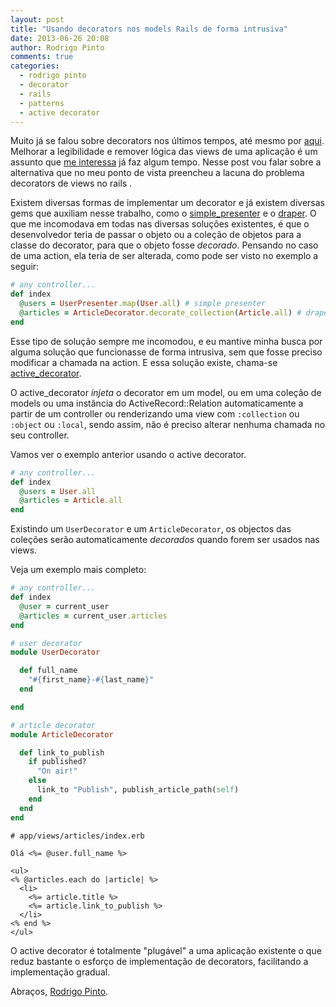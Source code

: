 ```yaml
---
layout: post
title: "Usando decorators nos models Rails de forma intrusiva"
date: 2013-06-26 20:08
author: Rodrigo Pinto
comments: true
categories:
  - rodrigo pinto
  - decorator
  - rails
  - patterns
  - active decorator
---
```


Muito já se falou sobre decorators nos últimos tempos, até mesmo por [aqui][dec]. Melhorar a legibilidade e remover lógica das views de uma aplicação é um assunto que [me interessa][tech] já faz algum tempo. Nesse post vou falar sobre a alternativa que no meu ponto de vista preencheu a lacuna do problema decorators de views no rails .

<!--more-->

Existem diversas formas de implementar um decorator e já existem diversas gems que auxiliam nesse trabalho, como o [simple_presenter][sp] e o [draper][draper]. O que me incomodava em todas nas diversas soluções existentes, é que o desenvolvedor teria de passar o objeto ou a coleção de objetos para a classe do decorator, para que o objeto fosse _decorado_. Pensando no caso de uma action, ela teria de ser alterada, como pode ser visto no exemplo a seguir:

```ruby
# any controller...
def index
  @users = UserPresenter.map(User.all) # simple presenter
  @articles = ArticleDecorator.decorate_collection(Article.all) # draper
end
```

Esse tipo de solução sempre me incomodou, e eu mantive minha busca por alguma solução que funcionasse de forma intrusiva, sem que fosse preciso modificar a chamada na action. E essa solução existe, chama-se [active_decorator][ad].

O active_decorator _injeta_ o decorator em um model, ou em uma coleção de models ou uma instância do ActiveRecord::Relation automaticamente a partir de um controller ou renderizando uma view com `:collection` ou `:object` ou `:local`, sendo assim, não é preciso alterar nenhuma chamada no seu controller.

Vamos ver o exemplo anterior usando o active decorator.

```ruby
# any controller...
def index
  @users = User.all
  @articles = Article.all
end
```

Existindo um `UserDecorator` e um `ArticleDecorator`, os objectos das coleções serão automaticamente _decorados_ quando forem ser usados nas views.

Veja um exemplo mais completo:

```ruby
# any controller...
def index
  @user = current_user
  @articles = current_user.articles
end

# user decorator
module UserDecorator

  def full_name
    "#{first_name}-#{last_name}"
  end

end

# article decorator
module ArticleDecorator

  def link_to_publish
    if published?
      "On air!"
    else
      link_to "Publish", publish_article_path(self)
    end
  end
end

```

```erb
# app/views/articles/index.erb

Olá <%= @user.full_name %>

<ul>
<% @articles.each do |article| %>
  <li>
    <%= article.title %>
    <%= article.link_to_publish %>
  </li>
<% end %>
</ul>

```

O active decorator é totalmente "plugável" a uma aplicação existente o que reduz bastante o esforço de implementação de decorators, facilitando a implementação gradual.


Abraços, [Rodrigo Pinto](http://twitter.com/rodrigoospinto).


[tech]: http://helabs.com.br/blog/2012/11/16/tech-talk-rodrigo-pinto-explorando-as-views-rails/
[cafe]: http://helabs.com.br/eventos/cafe-com-dev/
[dec]: http://helabs.com.br/blog/categories/decorator/
[sp]: https://github.com/fnando/simple_presenter
[draper]: https://github.com/drapergem/draper
[ad]: https://github.com/amatsuda/active_decorator
